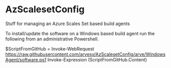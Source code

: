 # AzScalesetConfig
Stuff for managing an Azure Scales Set based build agents


To install/update the software on a Windows based build agent run the following from an
administrative Powershell.

$ScriptFromGitHub = Invoke-WebRequest https://raw.githubusercontent.com/arvesv/AzScalesetConfig/arve/WindowsAgent/software.ps1
Invoke-Expression $($ScriptFromGitHub.Content)